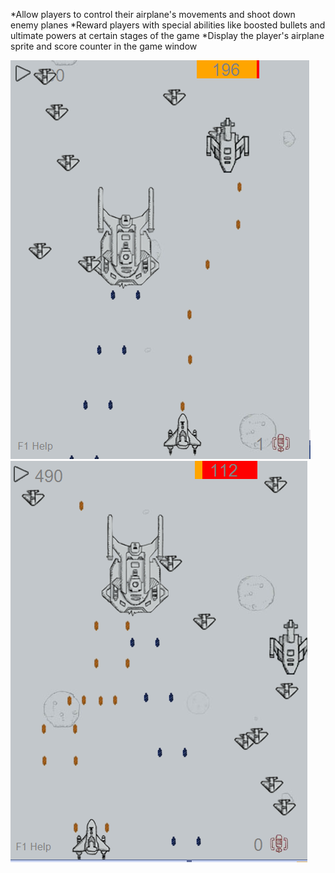 
*Allow players to control their airplane's movements and shoot down enemy planes
*Reward players with special abilities like boosted bullets and ultimate powers at certain stages of the game
*Display the player's airplane sprite and score counter in the game window


<img src = "airplane%20shooting%20game/screenshot1.PNG" ><img src = "airplane%20shooting%20game/screenshot2.PNG">


